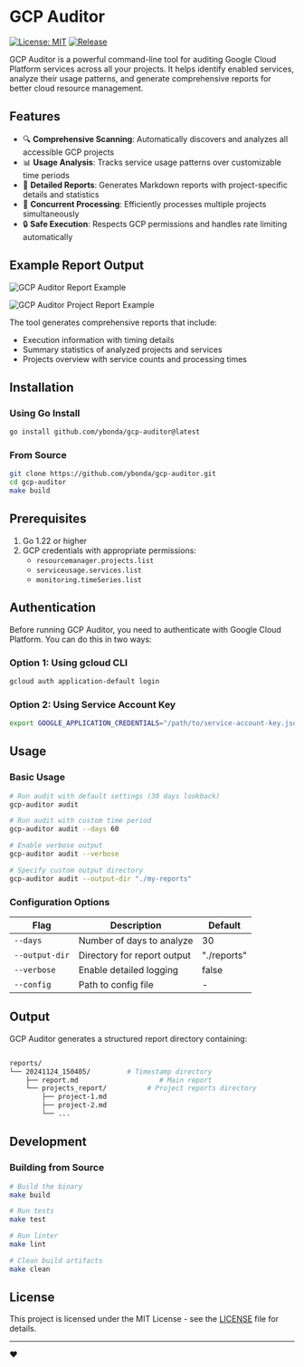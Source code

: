 # GCP Auditor

[![License: MIT](https://img.shields.io/badge/License-MIT-yellow.svg)](https://opensource.org/licenses/MIT)
[![Release](https://img.shields.io/github/v/release/ybonda/gcp-auditor)](https://github.com/ybonda/gcp-auditor/releases)


GCP Auditor is a powerful command-line tool for auditing Google Cloud Platform services across all your projects. It helps identify enabled services, analyze their usage patterns, and generate comprehensive reports for better cloud resource management.

## Features

- 🔍 **Comprehensive Scanning**: Automatically discovers and analyzes all accessible GCP projects
- 📊 **Usage Analysis**: Tracks service usage patterns over customizable time periods
- 📝 **Detailed Reports**: Generates Markdown reports with project-specific details and statistics
- 🚀 **Concurrent Processing**: Efficiently processes multiple projects simultaneously
- 🔒 **Safe Execution**: Respects GCP permissions and handles rate limiting automatically

## Example Report Output

![GCP Auditor Report Example](docs/images/report-example.png)

![GCP Auditor Project Report Example](docs/images/project-report-example.png)

The tool generates comprehensive reports that include:

- Execution information with timing details
- Summary statistics of analyzed projects and services
- Projects overview with service counts and processing times

## Installation

### Using Go Install

```bash
go install github.com/ybonda/gcp-auditor@latest
```

### From Source

```bash
git clone https://github.com/ybonda/gcp-auditor.git
cd gcp-auditor
make build
```

## Prerequisites

1. Go 1.22 or higher
2. GCP credentials with appropriate permissions:
   - `resourcemanager.projects.list`
   - `serviceusage.services.list`
   - `monitoring.timeSeries.list`

## Authentication

Before running GCP Auditor, you need to authenticate with Google Cloud Platform. You can do this in two ways:

### Option 1: Using gcloud CLI

```bash
gcloud auth application-default login
```

### Option 2: Using Service Account Key

```bash
export GOOGLE_APPLICATION_CREDENTIALS="/path/to/service-account-key.json"
```

## Usage

### Basic Usage

```bash
# Run audit with default settings (30 days lookback)
gcp-auditor audit

# Run audit with custom time period
gcp-auditor audit --days 60

# Enable verbose output
gcp-auditor audit --verbose

# Specify custom output directory
gcp-auditor audit --output-dir "./my-reports"
```

### Configuration Options

| Flag          | Description                              | Default     |
|---------------|------------------------------------------|-------------|
| `--days`      | Number of days to analyze                | 30         |
| `--output-dir`| Directory for report output              | "./reports" |
| `--verbose`   | Enable detailed logging                  | false      |
| `--config`    | Path to config file                      | -          |

## Output

GCP Auditor generates a structured report directory containing:

```bash

reports/
└── 20241124_150405/         # Timestamp directory
    ├── report.md                    # Main report
    └── projects_report/          # Project reports directory
        ├── project-1.md
        ├── project-2.md
        └── ...
```

## Development

### Building from Source

```bash
# Build the binary
make build

# Run tests
make test

# Run linter
make lint

# Clean build artifacts
make clean
```

## License

This project is licensed under the MIT License - see the [LICENSE](LICENSE) file for details.

---

❤️
